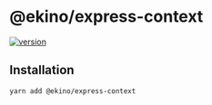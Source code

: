 # @ekino/express-context

[![version](https://img.shields.io/npm/v/@ekino/express-context.svg?style=flat-square)](https://www.npmjs.com/package/@ekino/express-context)

## Installation

```sh
yarn add @ekino/express-context
```
